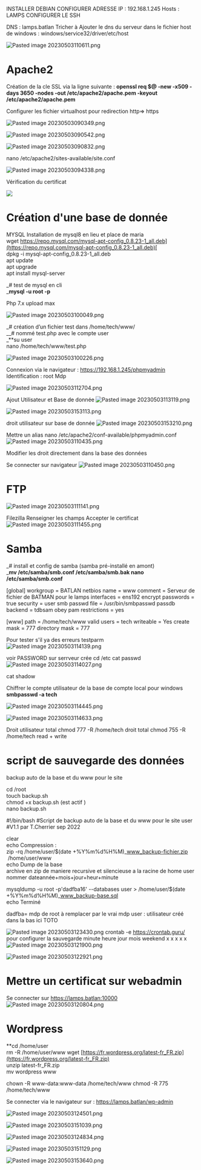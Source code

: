 
INSTALLER  DEBIAN 
CONFIGURER ADRESSE IP : 192.168.1.245
Hosts : LAMPS
CONFIGURER LE SSH

DNS : lamps.batlan
Tricher à Ajouter le dns du serveur dans le fichier host de windows : windows/service32/driver/etc/host

![Pasted image 20230503110611.png](https://github.com/Robeench/COURS-LINUX/blob/main/IMAGE/Pasted%20image%2020230503110611.png?raw=true)


# Apache2

Création de la cle SSL via la ligne suivante :
**openssl req $@ -new -x509 -days 3650 -nodes -out /etc/apache2/apache.pem -keyout /etc/apache2/apache.pem**

Configurer les fichier virtualhost pour redirection http=> https


![Pasted image 20230503090349.png](https://github.com/Robeench/COURS-LINUX/blob/main/IMAGE/Pasted%20image%2020230503090349.png?raw=true)

![Pasted image 20230503090542.png](https://github.com/Robeench/COURS-LINUX/blob/main/IMAGE/Pasted%20image%2020230503090542.png?raw=true)

![Pasted image 20230503090832.png](https://github.com/Robeench/COURS-LINUX/blob/main/IMAGE/Pasted%20image%2020230503090832.png?raw=true)

nano /etc/apache2/sites-available/site.conf

![Pasted image 20230503094338.png](https://github.com/Robeench/COURS-LINUX/blob/main/IMAGE/Pasted%20image%2020230503094338.png?raw=true)

Vérification du certificat

![](https://github.com/Robeench/COURS-LINUX/blob/main/IMAGE/Pasted%20image%2020230503163334.png?raw=true)

# Création d'une base de donnée
MYSQL
Installation de mysql8 en lieu et place de maria  
wget [https://repo.mysql.com/mysql-apt-config_0.8.23-1_all.deb](https://repo.mysql.com/mysql-apt-config_0.8.23-1_all.deb)[  
](https://repo.mysql.com//mysql-apt-config_0.8.22-1_all.deb)
dpkg -i mysql-apt-config_0.8.23-1_all.deb   
apt update  
apt upgrade  
apt install mysql-server

  

_# test de mysql en cli  
_**mysql -u root -p**


Php 7.x
upload max

![Pasted image 20230503100049.png](https://github.com/Robeench/COURS-LINUX/blob/main/IMAGE/Pasted%20image%2020230503100049.png?raw=true)
				   

_# création d’un fichier test dans /home/tech/www/  
__# nommé test.php avec le compte user  
_**su user  
nano /home/tech/www/test.php

![Pasted image 20230503100226.png](https://github.com/Robeench/COURS-LINUX/blob/main/IMAGE/Pasted%20image%2020230503100226.png?raw=true)

Connexion via le navigateur :
https://192.168.1.245/phpmyadmin
Identification : root 
Mdp

![Pasted image 20230503112704.png](https://github.com/Robeench/COURS-LINUX/blob/main/IMAGE/Pasted%20image%2020230503112704.png?raw=true)

Ajout Utilisateur et Base de donnée 
![Pasted image 20230503113119.png](https://github.com/Robeench/COURS-LINUX/blob/main/IMAGE/Pasted%20image%2020230503113119.png?raw=true)

![Pasted image 20230503153113.png](https://github.com/Robeench/COURS-LINUX/blob/main/IMAGE/Pasted%20image%2020230503153113.png?raw=true)

droit utilisateur sur base de donnée
![Pasted image 20230503153210.png](https://github.com/Robeench/COURS-LINUX/blob/main/IMAGE/Pasted%20image%2020230503153210.png?raw=true)

Mettre un alias
nano /etc/apache2/conf-available/phpmyadmin.conf
![Pasted image 20230503110435.png](https://github.com/Robeench/COURS-LINUX/blob/main/IMAGE/Pasted%20image%2020230503110435.png?raw=true)

Modifier les droit directement dans la base des données


Se connecter sur navigateur 
![Pasted image 20230503110450.png](https://github.com/Robeench/COURS-LINUX/blob/main/IMAGE/Pasted%20image%2020230503110450.png?raw=true)

# FTP

![Pasted image 20230503111141.png](https://github.com/Robeench/COURS-LINUX/blob/main/IMAGE/Pasted%20image%2020230503111141.png?raw=true)

Filezilla 
Renseigner les champs
Accepter le certificat
![Pasted image 20230503111455.png](https://github.com/Robeench/COURS-LINUX/blob/main/IMAGE/Pasted%20image%2020230503111455.png?raw=true)

# Samba
_# install et config de samba (samba pré-installé en amont)  
_**mv /etc/samba/smb.conf /etc/samba/smb.bak
nano /etc/samba/smb.conf**

[global]
workgroup = BATLAN
netbios name = www
comment = Serveur de fichier de BATMAN pour le lamps
interfaces = ens192
encrypt passwords = true
security = user
smb passwd file = /usr/bin/smbpasswd
passdb backend = tdbsam
obey pam restrictions = yes

[www]
path = /home/tech/www
valid users = tech
writeable = Yes
create mask = 777
directory mask = 777




Pour tester s'il ya des erreurs
testparm
![Pasted image 20230503114139.png](https://github.com/Robeench/COURS-LINUX/blob/main/IMAGE/Pasted%20image%2020230503114139.png?raw=true)









voir PASSWORD sur serrveur crée
cd /etc
cat passwd
![Pasted image 20230503114027.png](https://github.com/Robeench/COURS-LINUX/blob/main/IMAGE/Pasted%20image%2020230503114027.png?raw=true)

cat shadow

Chiffrer le compte utilisateur de la base de compte local pour windows
**smbpasswd -a tech**

![Pasted image 20230503114445.png](https://github.com/Robeench/COURS-LINUX/blob/main/IMAGE/Pasted%20image%2020230503114445.png?raw=true)

![Pasted image 20230503114633.png](https://github.com/Robeench/COURS-LINUX/blob/main/IMAGE/Pasted%20image%2020230503114633.png?raw=true)

Droit utilisateur total
chmod 777 -R /home/tech  droit total
chmod 755 -R /home/tech  read + write


# script de sauvegarde des données
backup auto de la base et du www pour le site

cd /root					  
touch backup.sh  
chmod +x backup.sh 		(est actif )			  
nano backup.sh

#!/bin/bash
#Script de backup auto de la base et du www pour le site user
#V1.1 par T.Cherrier sep 2022

clear  
echo Compression :  
 zip -rq /home/user/$(date +%Y%m%d%H%M)_www_backup-fichier.zip  /home/user/www  
echo Dump de la base  
archive en zip  de maniere recursive et silencieuse a la racine de home user nommer dateannée+mois+jour+heur+minute 

mysqldump -u root -p'dadfba16' --databases user > /home/user/$(date +%Y%m%d%H%M)_www_backup-base.sql  
echo Terminé

dadfba= mdp de root à remplacer par le vrai mdp
user : utilisateur créé dans la bas ici TOTO



![Pasted image 20230503123430.png](https://github.com/Robeench/COURS-LINUX/blob/main/IMAGE/Pasted%20image%2020230503123430.png?raw=true)
crontab -e
https://crontab.guru/ pour configurer la sauvegarde
minute heure jour mois weekend
		x    x             x       x         x
![Pasted image 20230503121900.png](https://github.com/Robeench/COURS-LINUX/blob/main/IMAGE/Pasted%20image%2020230503121900.png?raw=true)

![Pasted image 20230503122921.png](https://github.com/Robeench/COURS-LINUX/blob/main/IMAGE/Pasted%20image%2020230503122921.png?raw=true)



# Mettre un certificat sur webadmin
Se connecter sur https://lamps.batlan:10000
![Pasted image 20230503120804.png](https://github.com/Robeench/COURS-LINUX/blob/main/IMAGE/Pasted%20image%2020230503120804.png?raw=true)


# Wordpress

**cd /home/user  
rm -R /home/user/www
wget [https://fr.wordpress.org/latest-fr_FR.zip](https://fr.wordpress.org/latest-fr_FR.zip)  
unzip latest-fr_FR.zip  
mv wordpress www

chown -R www-data:www-data /home/tech/www
chmod -R 775 /home/tech/www


Se connecter via le navigateur sur : https://lamps.batlan/wp-admin

![Pasted image 20230503124501.png](https://github.com/Robeench/COURS-LINUX/blob/main/IMAGE/Pasted%20image%2020230503124501.png?raw=true)


![Pasted image 20230503151039.png](https://github.com/Robeench/COURS-LINUX/blob/main/IMAGE/Pasted%20image%2020230503151039.png?raw=true)

![Pasted image 20230503124834.png](https://github.com/Robeench/COURS-LINUX/blob/main/IMAGE/Pasted%20image%2020230503124834.png?raw=true)

![Pasted image 20230503151129.png](https://github.com/Robeench/COURS-LINUX/blob/main/IMAGE/Pasted%20image%2020230503151129.png?raw=true)


![Pasted image 20230503153640.png](https://github.com/Robeench/COURS-LINUX/blob/main/IMAGE/Pasted%20image%2020230503153640.png?raw=true)
